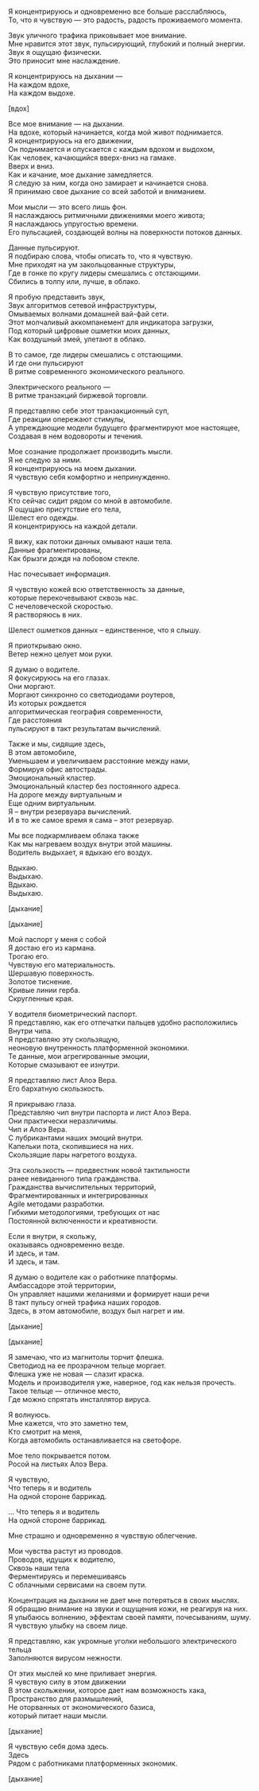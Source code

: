 Я концентрируюсь и одновременно все больше расслабляюсь,  
То, что я чувствую — это радость, радость проживаемого момента.


Звук уличного трафика приковывает мое внимание.  
Мне нравится этот звук, пульсирующий, глубокий и полный энергии.  
Звук я ощущаю физически.  
Это приносит мне наслаждение.


Я концентрируюсь на дыхании —  
На каждом вдохе,  
На каждом выдохе.


[вдох]


Все мое внимание — на дыхании.  
На вдохе, который начинается, когда мой живот поднимается.  
Я концентрируюсь на его движении,  
Он поднимается и опускается с каждым вдохом и выдохом,  
Как человек, качающийся вверх-вниз на гамаке.  
Вверх и вниз.  
Как и качание, мое дыхание замедляется.  
Я следую за ним, когда оно замирает и начинается снова.  
Я принимаю свое дыхание со всей заботой и вниманием.


Мои мысли — это всего лишь фон.  
Я наслаждаюсь ритмичными движениями моего живота;  
Я наслаждаюсь упругостью времени.  
Его пульсацией, создающей волны на поверхности потоков данных.


Данные пульсируют.  
Я подбираю слова, чтобы описать то, что я чувствую.  
Мне приходят на ум закольцованные структуры,  
Где в гонке по кругу лидеры смешались с отстающими.  
 Сбились в толпу или, лучше, в облако.


Я пробую представить звук,  
Звук алгоритмов сетевой инфраструктуры,  
Омываемых волнами домашней вай-фай сети.  
Этот молчаливый аккомпанемент для индикатора загрузки,  
Под который цифровые ошметки моих данных,  
Как воздушный змей, улетают в облако.


В то самое, где лидеры смешались с отстающими.  
 И где они пульсируют  
 В ритме современного экономического реального.


Электрического реального —  
В ритме транзакций биржевой торговли.  


Я представляю себе этот транзакционный суп,  
Где реакции опережают стимулы,  
А упреждающие модели будущего фрагментируют мое настоящее,  
Создавая в нем водовороты и течения.


Мое сознание продолжает производить мысли.  
Я не следую за ними.  
Я концентрируюсь на моем дыхании.  
Я чувствую себя комфортно и непринужденно.


Я чувствую присутствие того,  
Кто сейчас сидит рядом со мной в автомобиле.  
Я ощущаю присутствие его тела,  
Шелест его одежды.  
Я концентрируюсь на каждой детали.


Я вижу, как потоки данных омывают наши тела.  
Данные фрагментированы,  
Как брызги дождя на лобовом стекле.


Нас почесывает информация.  


Я чувствую кожей всю ответственность за данные,  
которые перекочевывают сквозь нас.  
С нечеловеческой скоростью.  
Я растворяюсь в них.  


Шелест ошметков данных – единственное, что я слышу.


Я приоткрываю окно.  
Ветер нежно целует мои руки.


Я думаю о водителе.  
Я фокусируюсь на его глазах.  
Они моргают.  
 Моргают синхронно со светодиодами роутеров,  
Из которых рождается  
алгоритмическая география современности,  
Где расстояния  
пульсируют в такт результатам вычислений.


Также и мы, сидящие здесь,  
В этом автомобиле,  
Уменьшаем и увеличиваем расстояние между нами,  
Формируя офис автострады.  
Эмоциональный кластер.  
Эмоциональный кластер без постоянного адреса.  
На дороге между виртуальным и  
 Еще одним виртуальным.  
Я – внутри резервуара вычислений.  
 И в то же самое время я сама – этот резервуар.


Мы все подкармливаем облака также  
Как мы нагреваем воздух внутри этой машины.  
Водитель выдыхает, я вдыхаю его воздух.


Вдыхаю.  
Выдыхаю.  
Вдыхаю.  
Выдыхаю.


[дыхание]


[дыхание]


Мой паспорт у меня с собой  
Я достаю его из кармана.  
Трогаю его.  
Чувствую его материальность.  
Шершавую поверхность.  
Золотое тиснение.  
Кривые линии герба.  
Скругленные края.


У водителя биометрический паспорт.  
Я представляю, как его отпечатки пальцев удобно расположились  
Внутри чипа.  
Я представляю эту скользящую,  
неоновую внутренность платформенной экономики.  
Те данные, мои агрегированные эмоции,  
Которые смазывают ее изнутри.


Я представляю лист Алоэ Вера.  
Его бархатную скользкость.


Я прикрываю глаза.  
Представляю чип внутри паспорта и лист Алоэ Вера.  
Они практически неразличимы.  
Чип и Алоэ Вера.  
С лубрикантами наших эмоций внутри.  
Капельки пота, скопившиеся на них.  
Скользящие пары нагретого воздуха.


Эта скользкость — предвестник новой тактильности  
ранее невиданного типа гражданства.  
Гражданства вычислительных территорий,  
Фрагментированных и интегрированных  
Agile методами разработки.  
Гибкими методологиями, требующих от нас  
Постоянной включенности и креативности.


Если я внутри, я скольжу,  
оказываясь одновременно везде.  
И здесь, и там.  
И здесь, и там.


Я думаю о водителе как о работнике платформы.  
Амбассадоре этой территории,  
Он управляет нашими желаниями и формирует наши речи  
В такт пульсу огней трафика наших городов.  
Здесь, в этом автомобиле, воздух был нагрет и им.


[дыхание]


[дыхание]


Я замечаю, что из магнитолы торчит флешка.  
Светодиод на ее прозрачном тельце моргает.  
Флешка уже не новая — слазит краска.  
Модель и производителя уже, наверное, год как нельзя прочесть.  
Такое тельце —  отличное место,  
Где можно спрятать инсталлятор вируса.


Я волнуюсь.  
Мне кажется, что это заметно тем,  
Кто смотрит на меня,  
Когда автомобиль останавливается на светофоре.


Мое тело покрывается потом.  
Росой на листьях Алоэ Вера.


Я чувствую,  
 Что теперь я и водитель  
 На одной стороне баррикад.


... Что теперь я и водитель  
 На одной стороне баррикад.


Мне страшно и одновременно я чувствую облегчение.  


Мои чувства растут из проводов.  
Проводов, идущих к водителю,  
Сквозь наши тела  
Ферментируясь и перемешиваясь  
С облачными сервисами на своем пути.


Концентрация на дыхании не дает мне потеряться в своих мыслях.  
Я обращаю внимание на звуки и ощущения кожи, не реагируя на них.  
Я улыбаюсь волнению, эффектам своей памяти, почесываниям, шуму.  
Я чувствую улыбку на своем лице.


Я представляю, как укромные уголки небольшого электрического тельца  
Заполняются  вирусом нежности.


От этих мыслей ко мне приливает энергия.  
Я чувствую силу в этом движении  
В этом скольжении, которое дает нам возможность хака,  
Пространство для размышлений,  
Не оторванных от экономического базиса,  
который питает наши мысли.


[дыхание]


Я чувствую себя дома здесь.  
Здесь  
Рядом с работниками платформенных экономик.


[дыхание]
